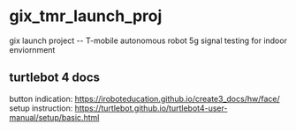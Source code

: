 # gix_tmr_launch_proj
gix launch project -- T-mobile autonomous robot 5g signal testing for indoor enviornment

## turtlebot 4 docs
button indication: https://iroboteducation.github.io/create3_docs/hw/face/
setup instruction: https://turtlebot.github.io/turtlebot4-user-manual/setup/basic.html
